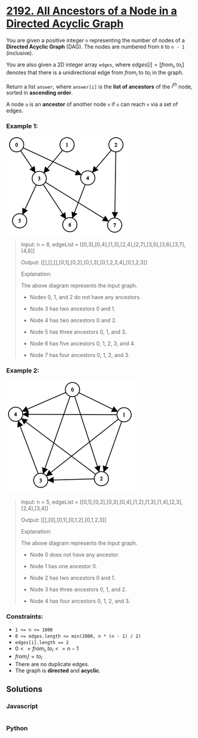 # [2192. All Ancestors of a Node in a Directed Acyclic Graph](https://leetcode.com/problems/all-ancestors-of-a-node-in-a-directed-acyclic-graph/description/)

You are given a positive integer `n` representing the number of nodes of a **Directed Acyclic Graph** (DAG). The nodes are numbered from `0` to `n - 1` (inclusive).

You are also given a 2D integer array `edges`, where $edges[i] = [from_{i}, to_{i}]$ denotes that there is a unidirectional edge from $from_{i}$ to $to_{i}$ in the graph.

Return a list `answer`, where `answer[i]` is the **list of ancestors** of the $i^{th}$ node, sorted in **ascending order**.

A node `u` is an **ancestor** of another node `v` if `u` can reach `v` via a set of edges.


### Example 1:
![](./images/e1.png)
> Input: n = 8, edgeList = [[0,3],[0,4],[1,3],[2,4],[2,7],[3,5],[3,6],[3,7],[4,6]]
>
> Output: [[],[],[],[0,1],[0,2],[0,1,3],[0,1,2,3,4],[0,1,2,3]]
>
> Explanation:
>
> The above diagram represents the input graph.
>
> - Nodes 0, 1, and 2 do not have any ancestors.
>
> - Node 3 has two ancestors 0 and 1.
>
> - Node 4 has two ancestors 0 and 2.
>
> - Node 5 has three ancestors 0, 1, and 3.
>
> - Node 6 has five ancestors 0, 1, 2, 3, and 4.
>
> - Node 7 has four ancestors 0, 1, 2, and 3.


### Example 2:
![](./images/e2.png)
> Input: n = 5, edgeList = [[0,1],[0,2],[0,3],[0,4],[1,2],[1,3],[1,4],[2,3],[2,4],[3,4]]
>
> Output: [[],[0],[0,1],[0,1,2],[0,1,2,3]]
>
> Explanation:
>
> The above diagram represents the input graph.
>
> - Node 0 does not have any ancestor.
>
> - Node 1 has one ancestor 0.
>
> - Node 2 has two ancestors 0 and 1.
>
> - Node 3 has three ancestors 0, 1, and 2.
>
> - Node 4 has four ancestors 0, 1, 2, and 3.


### Constraints:
- `1 <= n <= 1000`
- `0 <= edges.length <= min(2000, n * (n - 1) / 2)`
- `edges[i].length == 2`
- $0 <= from_{i}, to_{i} <= n - 1$
- $from_{i} != to_{i}$
- There are no duplicate edges.
- The graph is **directed** and **acyclic**.


## Solutions

### Javascript
```javascript

```

### Python
```python

```